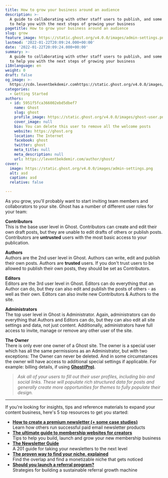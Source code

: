 ```yaml
---
title: How to grow your business around an audience
description: >-
  A guide to collaborating with other staff users to publish, and some resources
  to help you with the next steps of growing your business
pagetitle: How to grow your business around an audience
slug: grow
feature_image: https://static.ghost.org/v4.0.0/images/admin-settings.png
lastmod: '2022-01-22T20:09:24.000+00:00'
date: '2022-01-22T20:09:24.000+00:00'
summary: >-
  A guide to collaborating with other staff users to publish, and some resources
  to help you with the next steps of growing your business
i18nlanguage: en
weight: 0
draft: false
og_image: >-
  https://cdn.leventbekdemir.comhttps://static.ghost.org/v4.0.0/images/admin-settings.png
categories:
  - Getting Started
authors:
  - id: 5951f5fca366002ebd5dbef7
    name: Ghost
    slug: ghost
    profile_image: https://static.ghost.org/v4.0.0/images/ghost-user.png
    cover_image: null
    bio: You can delete this user to remove all the welcome posts
    website: https://ghost.org
    location: The Internet
    facebook: ghost
    twitter: ghost
    meta_title: null
    meta_description: null
    url: https://leventbekdemir.com/author/ghost/
cover:
  image: https://static.ghost.org/v4.0.0/images/admin-settings.png
  alt: asd
  caption: asd
  relative: false

---
```

As you grow, you'll probably want to start inviting team members and collaborators to your site. Ghost has a number of different user roles for your team:

**Contributors**  
This is the base user level in Ghost. Contributors can create and edit their own draft posts, but they are unable to edit drafts of others or publish posts. Contributors are **untrusted** users with the most basic access to your publication.

**Authors**  
Authors are the 2nd user level in Ghost. Authors can write, edit and publish their own posts. Authors are **trusted** users. If you don't trust users to be allowed to publish their own posts, they should be set as Contributors.

**Editors**  
Editors are the 3rd user level in Ghost. Editors can do everything that an Author can do, but they can also edit and publish the posts of others - as well as their own. Editors can also invite new Contributors & Authors to the site.

**Administrators**  
The top user level in Ghost is Administrator. Again, administrators can do everything that Authors and Editors can do, but they can also edit all site settings and data, not just content. Additionally, administrators have full access to invite, manage or remove any other user of the site.  
  
**The Owner**  
There is only ever one owner of a Ghost site. The owner is a special user which has all the same permissions as an Administrator, but with two exceptions: The Owner can never be deleted. And in some circumstances the owner will have access to additional special settings if applicable. For example: billing details, if using [**Ghost(Pro)**](https://ghost.org/pricing/).

> _Ask all of your users to fill out their user profiles, including bio and social links. These will populate rich structured data for posts and generally create more opportunities for themes to fully populate their design._

* * *

If you're looking for insights, tips and reference materials to expand your content business, here's 5 top resources to get you started:

*   [**How to create a premium newsletter (+ some case studies)**](https://ghost.org/blog/how-to-create-a-newsletter/)  
    Learn how others run successful paid email newsletter products
*   **[The ultimate guide to membership websites for creators](https://ghost.org/blog/membership-sites/)**  
    Tips to help you build, launch and grow your new membership business
*   **[The Newsletter Guide](https://newsletterguide.org/)**  
    A 201 guide for taking your newsletters to the next level
*   [**The proven way to find your niche, explained**](https://ghost.org/blog/find-your-niche-creator-economy/)  
    Find the overlap and find a monetizable niche that gets noticed
*   **[Should you launch a referral program?](https://ghost.org/blog/newsletter-referral-programs/)**  
    Strategies for building a sustainable referral growth machine
